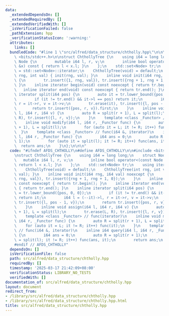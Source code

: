 ```yaml
---
data:
  _extendedDependsOn: []
  _extendedRequiredBy: []
  _extendedVerifiedWith: []
  _isVerificationFailed: false
  _pathExtension: hpp
  _verificationStatusIcon: ':warning:'
  attributes:
    links: []
  bundledCode: "#line 1 \"src/alfred/data_structure/chtholly.hpp\"\n\n\n\n#include\
    \ <bits/stdc++.h>\n\nstruct ChthollyTree {\n    using i64 = long long;\n    struct\
    \ Node {\n        mutable i64 l, r, v;\n        inline bool operator<(const Node\
    \ &x) const { return l < x.l; }\n    };\n    std::set<Node> tr;\n    using iterator\
    \ = std::set<Node>::iterator;\n    ChthollyTree(void) = default;\n    ChthollyTree(int\
    \ rng, int val) { init(rng, val); }\n    inline void init(i64 rng, i64 val) noexcept\
    \ {\n        tr.insert({1, rng, val}), tr.insert({rng + 1, rng + 1, 0});\n   \
    \ }\n    inline iterator begin(void) const noexcept { return tr.begin(); }\n \
    \   inline iterator end(void) const noexcept { return tr.end(); }\n    inline\
    \ iterator split(i64 pos) {\n        auto it = tr.lower_bound({pos, 0, 0});\n\
    \        if (it != tr.end() && it->l == pos) return it;\n        i64 l = (--it)->l,\
    \ r = it->r, v = it->v;\n        tr.erase(it), tr.insert({l, pos - 1, v});\n \
    \       return tr.insert({pos, r, v}).first;\n    }\n    inline void assign(i64\
    \ l, i64 r, i64 v) {\n        auto R = split(r + 1), L = split(l);\n        tr.erase(L,\
    \ R), tr.insert({l, r, v});\n    }\n    template <class _Functor> // func(iterator)\n\
    \    inline void modify(i64 l, i64 r, _Functor func) {\n        auto R = split(r\
    \ + 1), L = split(l);\n        for (auto it = L; it != R; it++) func(it);\n  \
    \  }\n    template <class _Functor> // func(i64 &, iterator)\n    inline i64 query(i64\
    \ l, i64 r, _Functor func) {\n        i64 ans = 0;\n        auto R = split(r +\
    \ 1);\n        for (auto it = split(l); it != R; it++) func(ans, it);\n      \
    \  return ans;\n    }\n};\n\n\n"
  code: "#ifndef AFDS_CHTHOLLY\n#define AFDS_CHTHOLLY\n\n#include <bits/stdc++.h>\n\
    \nstruct ChthollyTree {\n    using i64 = long long;\n    struct Node {\n     \
    \   mutable i64 l, r, v;\n        inline bool operator<(const Node &x) const {\
    \ return l < x.l; }\n    };\n    std::set<Node> tr;\n    using iterator = std::set<Node>::iterator;\n\
    \    ChthollyTree(void) = default;\n    ChthollyTree(int rng, int val) { init(rng,\
    \ val); }\n    inline void init(i64 rng, i64 val) noexcept {\n        tr.insert({1,\
    \ rng, val}), tr.insert({rng + 1, rng + 1, 0});\n    }\n    inline iterator begin(void)\
    \ const noexcept { return tr.begin(); }\n    inline iterator end(void) const noexcept\
    \ { return tr.end(); }\n    inline iterator split(i64 pos) {\n        auto it\
    \ = tr.lower_bound({pos, 0, 0});\n        if (it != tr.end() && it->l == pos)\
    \ return it;\n        i64 l = (--it)->l, r = it->r, v = it->v;\n        tr.erase(it),\
    \ tr.insert({l, pos - 1, v});\n        return tr.insert({pos, r, v}).first;\n\
    \    }\n    inline void assign(i64 l, i64 r, i64 v) {\n        auto R = split(r\
    \ + 1), L = split(l);\n        tr.erase(L, R), tr.insert({l, r, v});\n    }\n\
    \    template <class _Functor> // func(iterator)\n    inline void modify(i64 l,\
    \ i64 r, _Functor func) {\n        auto R = split(r + 1), L = split(l);\n    \
    \    for (auto it = L; it != R; it++) func(it);\n    }\n    template <class _Functor>\
    \ // func(i64 &, iterator)\n    inline i64 query(i64 l, i64 r, _Functor func)\
    \ {\n        i64 ans = 0;\n        auto R = split(r + 1);\n        for (auto it\
    \ = split(l); it != R; it++) func(ans, it);\n        return ans;\n    }\n};\n\n\
    #endif // AFDS_CHTHOLLY"
  dependsOn: []
  isVerificationFile: false
  path: src/alfred/data_structure/chtholly.hpp
  requiredBy: []
  timestamp: '2025-03-17 21:42:09+08:00'
  verificationStatus: LIBRARY_NO_TESTS
  verifiedWith: []
documentation_of: src/alfred/data_structure/chtholly.hpp
layout: document
redirect_from:
- /library/src/alfred/data_structure/chtholly.hpp
- /library/src/alfred/data_structure/chtholly.hpp.html
title: src/alfred/data_structure/chtholly.hpp
---
```

